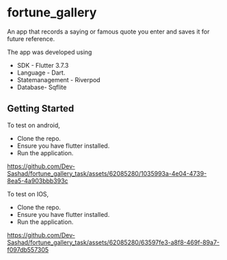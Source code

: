 # fortune_gallery

 An app that records a saying or famous quote you enter and saves it for future reference.
 
The app was developed using 
- SDK - Flutter 3.7.3
- Language - Dart.
- Statemanagement - Riverpod
- Database- Sqflite

## Getting Started

To test on android,
- Clone the repo.
- Ensure you have flutter installed.
- Run the application.

https://github.com/Dev-Sashad/fortune_gallery_task/assets/62085280/1035993a-4e04-4739-8ea5-4a903bbb393c


To test on IOS,
- Clone the repo.
- Ensure you have flutter installed.
- Run the application.

https://github.com/Dev-Sashad/fortune_gallery_task/assets/62085280/63597fe3-a8f8-469f-89a7-f097db557305




